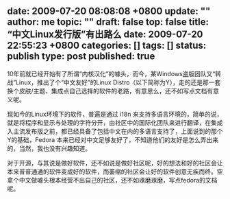 date: 2009-07-20 08:08:08 +0800
update: ""
author: me
topic: ""
draft: false
top: false
title: “中文Linux发行版”有出路么
date: 2009-07-20 22:55:23 +0800
categories: []
tags: []
status: publish
type: post
published: true
---
<p>10年前就已经开始有了所谓“内核汉化”的噱头，而今，某Windows盗版团队又“转战”Linux，推出了个“中文友好”的Linux Distro（以下简称为Y），走的还是那一套换个皮肤/主题、集成点自己选择的软件的老路，有意思么，还不如写点文档有意义呢。</p>

<p>现如今的Linux环境下的软件，普遍是通过 i18n 来支持多语言环境的，简单的说，就是将程序和显示与处理的字符分开，由社区中的国际化团队来进行翻译，在集成入主流发布版之前，都已经具备了包括中文在内的多语言支持了，上面说到的那个Y的基础，Fedora 本来已经对中文足够友好了，不知道他们的友好是怎么弄出来的，当然，我也没有兴趣知道。</p>

<p>对于开源，与其说是做好软件，还不如说是做好社区呢，好的想法和好的社区会让本来普普通通的软件变成好的软件，而萎缩的社区会让好的软件创意无疾而终。空拿个中文做噱头根本经营不出自己的社区，还不如琢磨琢磨，写点fedora的文档呢。</p>
